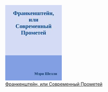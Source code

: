 ![](Франкенштейн,%20или%20Современный%20Прометей.jpg)  
[Франкенштейн, или Современный Прометей](Франкенштейн,%20или%20Современный%20Прометей.txt)
